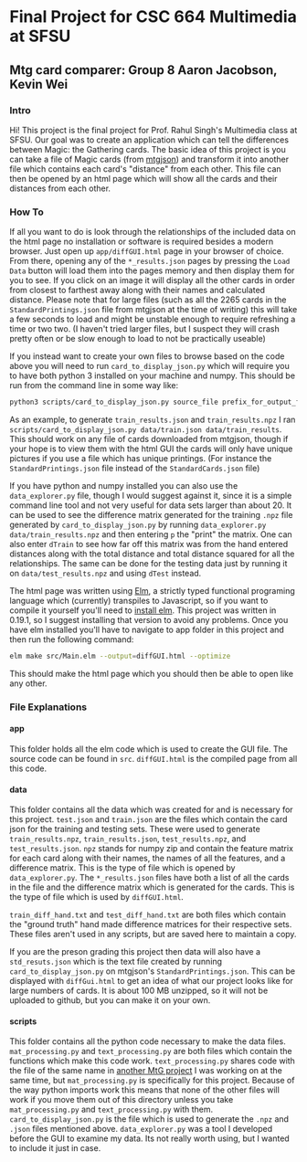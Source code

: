 # Final Project for CSC 664 Multimedia at SFSU
## Mtg card comparer: Group 8 Aaron Jacobson, Kevin Wei

### Intro
Hi! This project is the final project for Prof. Rahul Singh's Multimedia class at SFSU. Our goal was to create an application which can tell the differences between Magic: the Gathering cards. The basic idea of this project is you can take a file of Magic cards (from [mtgjson](https://www.mtgjson.com)) and transform it into another file which contains each card's "distance" from each other. This file can then be opened by an html page which will show all the cards and their distances from each other.

### How To
If all you want to do is look through the relationships of the included data on the html page no installation or software is required besides a modern browser. Just open up `app/diffGUI.html` page in your browser of choice. From there, opening any of the `*_results.json` pages by pressing the `Load Data` button will load them into the pages memory and then display them for you to see. If you click on an image it will display all the other cards in order from closest to farthest away along with their names and calculated distance. Please note that for large files (such as all the 2265 cards in the `StandardPrintings.json` file from mtgjson at the time of writing) this will take a few seconds to load and might be unstable enough to require refreshing a time or two two. (I haven't tried larger files, but I suspect they will crash pretty often or be slow enough to load to not be practically useable)

If you instead want to create your own files to browse based on the code above you will need to run `card_to_display_json.py` which will require you to have both python 3 installed on your machine and numpy. This should be run from the command line in some way like:
```sh
python3 scripts/card_to_display_json.py source_file prefix_for_output_files
```

As an example, to generate `train_results.json` and `train_results.npz` I ran `scripts/card_to_display_json.py data/train.json data/train_results`. This should work on any file of cards downloaded from mtgjson, though if your hope is to view them with the html GUI the cards will only have unique pictures if you use a file which has unique printings. (For instance the `StandardPrintings.json` file instead of the `StandardCards.json` file)

If you have python and numpy installed you can also use the `data_explorer.py` file, though I would suggest against it, since it is a simple command line tool and not very useful for data sets larger than about 20. It can be used to see the difference matrix generated for the training `.npz` file generated by `card_to_display_json.py` by running `data_explorer.py data/train_results.npz` and then entering `p` the "print" the matrix. One can also enter `dTrain` to see how far off this matrix was from the hand entered distances along with the total distance and total distance squared for all the relationships. The same can be done for the testing data just by running it on `data/test_results.npz` and using `dTest` instead.

The html page was written using [Elm](https://elm-lang.org/), a strictly typed functional programing language which (currently) transpiles to Javascript, so if you want to compile it yourself you'll need to [install elm](https://guide.elm-lang.org/install/elm.html). This project was written in 0.19.1, so I suggest installing that version to avoid any problems. Once you have elm installed you'll have to navigate to app folder in this project and then run the following command:
```sh
elm make src/Main.elm --output=diffGUI.html --optimize
```
This should make the html page which you should then be able to open like any other.

### File Explanations
#### app
This folder holds all the elm code which is used to create the GUI file. The source code can be found in `src`. `diffGUI.html` is the compiled page from all this code.

#### data
This folder contains all the data which was created for and is necessary for this project. `test.json` and `train.json` are the files which contain the card json for the training and testing sets. These were used to generate `train_results.npz`, `train_results.json`, `test_results.npz`, and `test_results.json`. `npz` stands for numpy zip and contain the feature matrix for each card along with their names, the names of all the features, and a difference matrix. This is the type of file which is opened by `data_explorer.py`. The `*_results.json` files have both a list of all the cards in the file and the difference matrix which is generated for the cards. This is the type of file which is used by `diffGUI.html`.

`train_diff_hand.txt` and `test_diff_hand.txt` are both files which contain the "ground truth" hand made difference matrices for their respective sets. These files aren't used in any scripts, but are saved here to maintain a copy.

If you are the preson grading this project then data will also have a `std_resuts.json` which is the text file created by running `card_to_display_json.py` on mtgjson's `StandardPrintings.json`. This can be displayed with `diffGui.html` to get an idea of what our project looks like for large numbers of cards. It is about 100 MB unzipped, so it will not be uploaded to github, but you can make it on your own.

#### scripts
This folder contains all the python code necessary to make the data files. `mat_processing.py` and `text_processing.py` are both files which contain the functions which make this code work. `text_processing.py` shares code with the file of the same name in [another MtG project](https://github.com/SudoSanauu/CSC620_FinalProject_MtgColor) I was working on at the same time, but `mat_processing.py` is specifically for this project. Because of the way python imports work this means that none of the other files will work if you move them out of this directory unless you take `mat_processing.py` and `text_processing.py` with them. `card_to_display_json.py` is the file which is used to generate the `.npz` and `.json` files mentioned above. `data_explorer.py` was a tool I developed before the GUI to examine my data. Its not really worth using, but I wanted to include it just in case.
